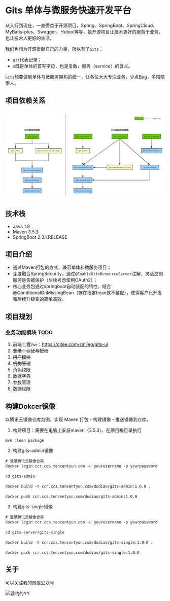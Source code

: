 # Gits 单体与微服务快速开发平台

从入行到现在，一直受益于开源项目，Spring、SpringBoot、SpringCloud、MyBatis-plus、Swagger、Hutool等等，是开源项目让技术更好的服务于业务，也让技术人更好的生活。

我们也想为开源贡献自己的力量，所以有了`Gits`：

- `git`代表记录；
- `s`既是单体的首写字母，也是复数，服务（service）的含义。

`Gits`想要做到单体与微服务架构的统一，让各位大大专注业务，少点Bug，多陪陪家人。

## 项目依赖关系

![gits-dependency.png](doc/images/gits-dependency.png)

## 技术栈

- Java 1.8
- Maven 3.5.3
- SpringBoot 2.3.1.RELEASE

## 项目介绍

- 通过Maven打包的方式，兼容单体和微服务项目；
- 深度融合SpringSecurity，通过`@EnableGitsResourceServer`注解，灵活控制服务是否被保护（后续考虑使用OAuth2）；
- 核心业务包通过springboot自动装配的特性，结合@ConditionalOnMissingBean（存在指定bean就不装配），使得客户化开发和后续升级变的简单高效。

## 项目规划

### 业务功能模块 TODO

1. 前端工程`Vue`：https://gitee.com/smileg/gits-ui
2. ~~登录：认证与授权~~
3. ~~用户模块~~
4. ~~机构管理~~
5. ~~角色权限~~
6. 数据字典
7. 参数管理
8. 数据权限

## 构建Dokcer镜像

以腾讯云镜像仓库为例，实现 Maven 打包 - 构建镜像 - 推送镜像到仓库。

1. 构建项目：需要在电脑上安装maven（3.5.3），在项目根目录执行
```shell script
mvn clean package
```

2. 构建gits-admin镜像
```shell script
# 登录腾讯云镜像仓库
docker login ccr.ccs.tencentyun.com -u yourusername -p yourpassword

cd gits-admin

docker build -t ccr.ccs.tencentyun.com/dudiao/gits-admin:1.0.0 .

docker push ccr.ccs.tencentyun.com/dudiao/gits-admin:1.0.0
```

3. 构建gits-single镜像
```shell script
# 登录腾讯云镜像仓库
docker login ccr.ccs.tencentyun.com -u yourusername -p yourpassword

cd gits-server/gits-single

docker build -t ccr.ccs.tencentyun.com/dudiao/gits-single:1.0.0 .

docker push ccr.ccs.tencentyun.com/dudiao/gits-single:1.0.0
```

## 关于

可以关注我的微信公众号

![读钓的YY](doc/images/wexin-mp.png)